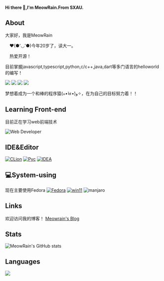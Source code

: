 #### Hi there 👋,I'm MeowRain.From SXAU.
## About
  大家好，我是MeowRain
  
　❤️(●'◡'●)今年20岁了，读大一。
 
　热爱开源！
 
  目前掌握javascript,typescript,python,c/c++,java,dart等多门语言的helloworld的编写！
  
  ![](https://img.shields.io/badge/Main%20Language-java-red?logo=java)
  ![](https://img.shields.io/badge/-javascript-red)
  ![](https://img.shields.io/badge/-Typescript-blue)
  ![](https://img.shields.io/badge/-python-yellow?logo=python)
  
  梦想着成为一个和棒的程序猿(๑•̀ㅂ•́)و✧，在为自己的目标努力着！！
## Learning Front-end
目前正在学习web前端技术

![Web Developer](https://skillicons.dev/icons?i=html,css,typescript,react,nextjs,vue,tailwindcss,vite)

## IDE&Editor
[![CLion](https://img.shields.io/badge/IDE-JetBrains%20CLion-22D890?style=flat-square&logo=clion)](https://www.jetbrains.com/clion/)
[![Pyc](https://img.shields.io/badge/IDE-JetBrains%20Pycharm-FCF84A?style=flat-square&logo=Pycharm)](https://www.jetbrains.com/pycharm/)
[![IDEA](https://img.shields.io/badge/IDE-JetBrains%20IDEA-22D890?style=flat-square&logo=IDEA)](https://www.jetbrains.com/idea/)
 
## 💻System-using
现在主要使用Fedora
[![Fedora](https://img.shields.io/badge/Fedora-294172?style=flat-square&logo=fedora&logoColor=white)](https://getfedora.org/)
[![win11](https://img.shields.io/badge/Windows%2011-0067B8?style=flat-square&logo=microsoft&logoColor=white)](https://www.microsoft.com/en-us/windows)
![manjaro](https://img.shields.io/badge/Manjaro-0D7F1E?style=flat-square&logo=manjaro&logoColor=white)
 
## Links
欢迎访问我的博客！
[Meowrain's Blog](https://meowrain.cn)

## Stats
![MeowRain's GitHub stats](https://github-readme-stats-git-masterrstaa-rickstaa.vercel.app/api?username=meowrain&show_icons=true&theme=radical)

## Languages
![](https://github-readme-stats-git-masterrstaa-rickstaa.vercel.app/api/top-langs/?username=meowrain&layout=compact)

